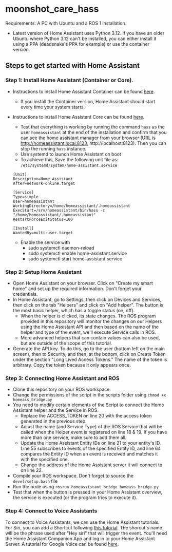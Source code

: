 # moonshot_care_hass

Requirements: A PC with Ubuntu and a ROS 1 installation. 

* Latest version of Home Assistant uses Python 3.12. If you have an older Ubuntu where Python 3.12 can't be installed, you can either install it using a PPA (deadsnake's PPA for example) or use the container version.

## Steps to get started with Home Assistant

### Step 1: Install Home Assistant (Container or Core).

- Instructions to install Home Assistant Container can be found [here](https://www.home-assistant.io/installation/generic-x86-64#install-home-assistant-container).
  - If you install the Container version, Home Assistant should start every time your system starts.

- Instructions to install Home Assistant Core can be found [here](https://www.home-assistant.io/installation/linux#install-home-assistant-core).
  - Test that everything is working by running the command `hass` as the user `homeassistant` at the end of the installation and confirm that you can see the home assistant manager from your browser (URL is http://homeassistant.local:8123, http://localhost:8123). Then you can stop the running `hass` instance. 
  - Use systemd to launch Home Assistant on boot
  - To achieve this, Save the following unit file as: `/etc/systemd/system/home-assistant.service`
  ```
  [Unit]
  Description=Home Assistant
  After=network-online.target

  [Service]
  Type=simple 
  User=homeassistant
  WorkingDirectory=/home/homeassistant/.homeassistant
  ExecStart=/srv/homeassistant/bin/hass -c "/home/homeassistant/.homeassistant"
  RestartForceExitStatus=100

  [Install]
  WantedBy=multi-user.target

  ```
  - Enable the service with
    - sudo systemctl daemon-reload
    - sudo systemctl enable home-assistant.service
    - sudo systemctl start home-assistant.service

### Step 2: Setup Home Assistant

- Open Home Assistant on your browser. Click on "Create my smart home" and set up the required information. Don't forget your credentials.
- In Home Assistant, go to Settings, then click on Devices and Services, then click on the tab "Helpers" and click on "Add helper". The button is the most basic helper, which has a toggle status (on, off).
   - When the helper is clicked, its state changes. The ROS program provided in this repository will monitor the changes on our Helpers using the Home Assistant API and then based on the name of the helper and type of the event, we'll execute Service calls in ROS.
   - More advanced helpers that can contain values can also be used, but are outside of the scope of this tutorial.
- Generate the API key. To do this, go to the user (bottom left on the main screen), then to Security, and then, at the bottom, click on Create Token under the section "Long Lived Access Tokens." The name of the token is arbitrary. Copy the token because it only appears once.

### Step 3: Connecting Home Assistant and ROS
 
- Clone this repository on your ROS workspace.
- Change the permissions of the script in the scripts folder using `chmod +x homeass_bridge.py`
- You need to modify certain elements of the Script to connect the Home Assistant helper and the Service in ROS.
  -  Replace the ACCESS_TOKEN on line 20 with the access token generated in the previous step.
  -  Adjust the name (and Service Type) of the ROS Service that will be called when the Helper event is registered on line 18 & 19. If you have more than one service, make sure to add them all.
  -  Update the Home Assistant Entity IDs on line 21 to your entity's ID. Line 55 subscribes to events of the specified Entity ID, and line 64 compares the Entity ID when an event is received and matches it with the specified one.
  -  Change the address of the Home Assistant server it will connect to on line 22.
- Compile your ROS workspace. Don't forget to source the `devel/setup.bash` file
- Run the node using `rosrun homeassistant_bridge homeass_bridge.py`
- Test that when the button is pressed in your Home Assistant overview, the service is executed (or the program tries to execute it). 

### Step 4: Connect to Voice Assistants

To connect to Voice Assistants, we can use the Home Assistant tutorials. For Siri, you can add a Shortcut following [this tutorial](https://companion.home-assistant.io/docs/integrations/siri-shortcuts/). The shorcut's name will be the phrase used after "Hey siri" that will trigger the event. You'll need the Home Assistant Companion App and log in to your Home Assistant Server. A tutorial for Google Voice can be found [here](https://www.home-assistant.io/voice_control/android/).












